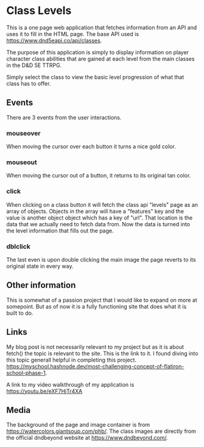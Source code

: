 # Class Levels

This is a one page web application that fetches information from an API and uses it to fill in the HTML page. The base API used is https://www.dnd5eapi.co/api/classes.

The purpose of this application is simply to display information on player character class abilities that are gained at each level from the main classes in the D&D 5E TTRPG.

Simply select the class to view the basic level progression of what that class has to offer.

## Events
There are 3 events from the user interactions.
### mouseover
When moving the cursor over each button it turns a nice gold color.
### mouseout
When moving the cursor out of a button, it returns to its original tan color.
### click
When clicking on a class button it will fetch the class api "levels" page as an array of objects. Objects in the array will have a "features" key and the value is another object object which has a key of "url". That location is the data that we actually need to fetch data from.  Now the data is turned into the level information that fills out the page.
### dblclick
The last even is upon double clicking the main image the page reverts to its original state in every way.

## Other information

This is somewhat of a passion project that I would like to expand on more at somepoint. But as of now it is a fully functioning site that does what it is built to do.

## Links

My blog post is not necessarily relevant to my project but as it is about fetch() the topic is relevant to the site. This is the link to it. I found diving into this topic generall helpful in completing this project. https://myschool.hashnode.dev/most-challenging-concept-of-flatiron-school-phase-1.

A link to my video walkthrough of my application is https://youtu.be/eXF7HjTr4XA

## Media

The background of the page and image container is from https://watercolors.giantsoup.com/phb/. The class images are directly from the official dndbeyond website at https://www.dndbeyond.com/.